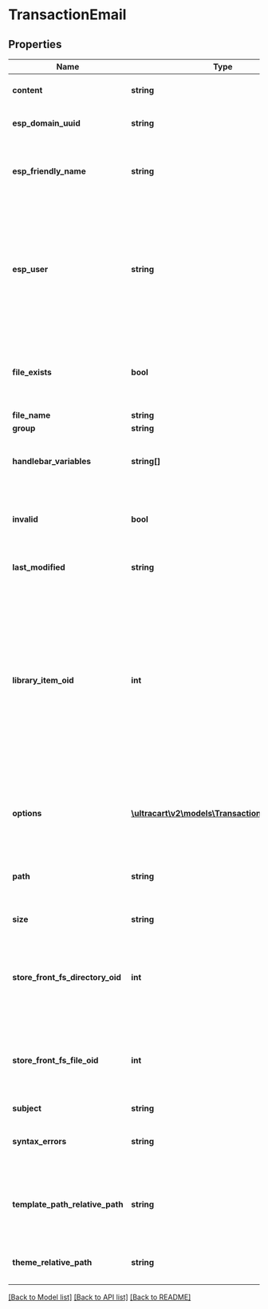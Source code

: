 # TransactionEmail

## Properties
Name | Type | Description | Notes
------------ | ------------- | ------------- | -------------
**content** | **string** | Actual template contents | [optional] 
**esp_domain_uuid** | **string** | The uuid of the sending domain | [optional] 
**esp_friendly_name** | **string** | Friendly from that will appear in customer email clients. | [optional] 
**esp_user** | **string** | The username of the sending email.  This is not the full email.  Only the username which is everything before the @ sign. | [optional] 
**file_exists** | **bool** | An internal identifier used to aid in retrieving templates from the filesystem. | [optional] 
**file_name** | **string** | File name | [optional] 
**group** | **string** | Group | [optional] 
**handlebar_variables** | **string[]** | Handlebar Variables available for email template | [optional] 
**invalid** | **bool** | Invalid will be true if the template cannot compile | [optional] 
**last_modified** | **string** | Last modified timestamp | [optional] 
**library_item_oid** | **int** | If this item was ever added to the Code Library, this is the oid for that library item, or 0 if never added before.  This value is used to determine if a library item should be inserted or updated. | [optional] 
**options** | [**\ultracart\v2\models\TransactionEmailOption[]**](TransactionEmailOption.md) | Options that help govern how and when this template is used | [optional] 
**path** | **string** | directory path where template is stored in file system | [optional] 
**size** | **string** | Size of file in friendly description | [optional] 
**store_front_fs_directory_oid** | **int** | Internal identifier used to store and retrieve template from filesystem | [optional] 
**store_front_fs_file_oid** | **int** | Internal identifier used to store and retrieve template from filesystem | [optional] 
**subject** | **string** | Subject | [optional] 
**syntax_errors** | **string** | Any syntax errors contained within the tempalate | [optional] 
**template_path_relative_path** | **string** | Internal value used to locate the template in the filesystem | [optional] 
**theme_relative_path** | **string** | Theme relative path in the filesystem. | [optional] 

[[Back to Model list]](../README.md#documentation-for-models) [[Back to API list]](../README.md#documentation-for-api-endpoints) [[Back to README]](../README.md)


